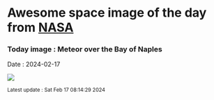 
# Awesome space image of the day from [NASA](https://api.nasa.gov/)

### Today image : Meteor over the Bay of Naples
Date : 2024-02-17

![](https://apod.nasa.gov/apod/image/2402/MeteorBayofNaples_V2_1024.jpg)

<small>Latest update : Sat Feb 17 08:14:29 2024</small>
        